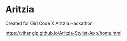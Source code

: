 # Aritzia

Created for Girl Code X Aritzia Hackathon

https://vihangip.github.io/Aritzia-Stylist-App/home.html
